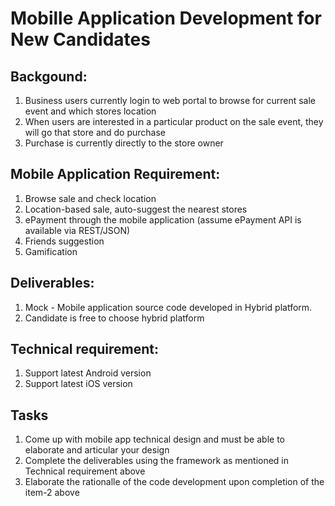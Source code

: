 # Mobille Application Development for New Candidates
## Backgound: 
1. Business users currently login to web portal to browse for current sale event and which stores location
2. When users are interested in a particular product on the sale event, they will go that store and do purchase
3. Purchase is currently directly to the store owner

## Mobile Application Requirement:
1. Browse sale and check location
2. Location-based sale, auto-suggest the nearest stores
3. ePayment through the mobile application (assume ePayment API is available via REST/JSON)
4. Friends suggestion
5. Gamification

## Deliverables:
1. Mock - Mobile application source code developed in Hybrid platform.
2. Candidate is free to choose hybrid platform

## Technical requirement:
1. Support latest Android version
2. Support latest iOS version

## Tasks
1. Come up with mobile app technical design and must be able to elaborate and articular your design
2. Complete the deliverables using the framework as mentioned in Technical requirement above
3. Elaborate the rationalle of the code development upon completion of the item-2 above
